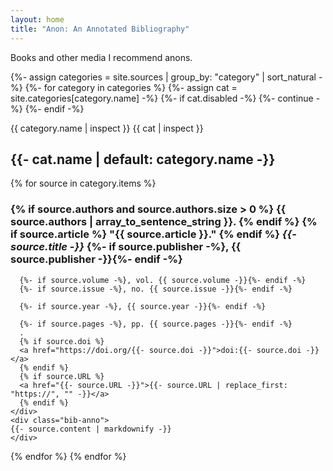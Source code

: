 ```yaml
---
layout: home
title: "Anon: An Annotated Bibliography"
---
```


Books and other media I recommend anons.

{%- assign categories = site.sources | group_by: "category" | sort_natural -%}
{%- for category in categories %}
  {%- assign cat = site.categories[category.name] -%}
  {%- if cat.disabled -%}
    {%- continue -%}
  {%- endif -%}

  {{ category.name | inspect }}
  {{ cat | inspect }}
  <h2>{{- cat.name | default: category.name -}}</h2>
  {% for source in category.items %}
  <section class="bib">
    <div class="bib-title">
      <h3 class="bib-heading">
        {% if source.authors and source.authors.size > 0 %}
          {{ source.authors | array_to_sentence_string }}.
        {% endif %}
        {% if source.article %}
        "{{ source.article }}."
        {% endif %}
        <i>{{- source.title -}}</i>
        {%- if source.publisher -%}, {{ source.publisher -}}{%- endif -%}
      </h3>

      {%- if source.volume -%}, vol. {{ source.volume -}}{%- endif -%}
      {%- if source.issue -%}, no. {{ source.issue -}}{%- endif -%}
  
      {%- if source.year -%}, {{ source.year -}}{%- endif -%}
  
      {%- if source.pages -%}, pp. {{ source.pages -}}{%- endif -%}
      .
      {% if source.doi %}
      <a href="https://doi.org/{{- source.doi -}}">doi:{{- source.doi -}}</a>
      {% endif %}
      {% if source.URL %}
      <a href="{{- source.URL -}}">{{- source.URL | replace_first: "https://", "" -}}</a>
      {% endif %}
    </div>
    <div class="bib-anno">
    {{- source.content | markdownify -}}
    </div>
  </section>
  {% endfor %}
{% endfor %}
